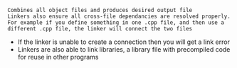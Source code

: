 	Combines all object files and produces desired output file
	Linkers also ensure all cross-file dependancies are resolved properly. For example if you define something in one .cpp file, and then use a different .cpp file, the linker will connect the two files

- If the linker is unable to create a connection then you will get a link error
- Linkers are also able to link libraries, a library file with precompiled code for reuse in other programs